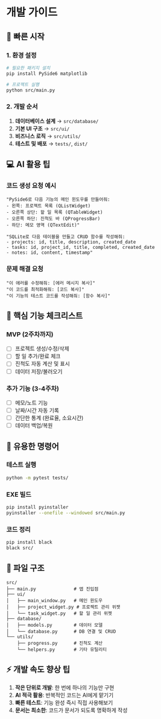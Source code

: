 # 개발 가이드

## 🚀 빠른 시작

### 1. 환경 설정
```bash
# 필요한 패키지 설치
pip install PySide6 matplotlib

# 프로젝트 실행
python src/main.py
```

### 2. 개발 순서
1. **데이터베이스 설계** → `src/database/` 
2. **기본 UI 구조** → `src/ui/`
3. **비즈니스 로직** → `src/utils/`
4. **테스트 및 배포** → `tests/`, `dist/`

## 💻 AI 활용 팁

### 코드 생성 요청 예시
```
"PySide6로 다음 기능의 메인 윈도우를 만들어줘:
- 왼쪽: 프로젝트 목록 (QListWidget)
- 오른쪽 상단: 할 일 목록 (QTableWidget) 
- 오른쪽 하단: 진척도 바 (QProgressBar)
- 하단: 메모 영역 (QTextEdit)"
```

```
"SQLite로 다음 테이블을 만들고 CRUD 함수를 작성해줘:
- projects: id, title, description, created_date
- tasks: id, project_id, title, completed, created_date
- notes: id, content, timestamp"
```

### 문제 해결 요청
```
"이 에러를 수정해줘: [에러 메시지 복사]"
"이 코드를 최적화해줘: [코드 복사]"
"이 기능의 테스트 코드를 작성해줘: [함수 복사]"
```

## 🎯 핵심 기능 체크리스트

### MVP (2주차까지)
- [ ] 프로젝트 생성/수정/삭제
- [ ] 할 일 추가/완료 체크
- [ ] 진척도 자동 계산 및 표시
- [ ] 데이터 저장/불러오기

### 추가 기능 (3-4주차)
- [ ] 메모/노트 기능
- [ ] 날짜/시간 자동 기록
- [ ] 간단한 통계 (완료율, 소요시간)
- [ ] 데이터 백업/복원

## 🔧 유용한 명령어

### 테스트 실행
```bash
python -m pytest tests/
```

### EXE 빌드
```bash
pip install pyinstaller
pyinstaller --onefile --windowed src/main.py
```

### 코드 정리
```bash
pip install black
black src/
```

## 📂 파일 구조

```
src/
├── main.py              # 앱 진입점
├── ui/
│   ├── main_window.py   # 메인 윈도우
│   ├── project_widget.py # 프로젝트 관리 위젯
│   └── task_widget.py   # 할 일 관리 위젯
├── database/
│   ├── models.py        # 데이터 모델
│   └── database.py      # DB 연결 및 CRUD
└── utils/
    ├── progress.py      # 진척도 계산
    └── helpers.py       # 기타 유틸리티
```

## ⚡ 개발 속도 향상 팁

1. **작은 단위로 개발**: 한 번에 하나의 기능만 구현
2. **AI 적극 활용**: 반복적인 코드는 AI에게 맡기기
3. **빠른 테스트**: 기능 완성 즉시 직접 사용해보기
4. **문서는 최소한**: 코드가 문서가 되도록 명확하게 작성 